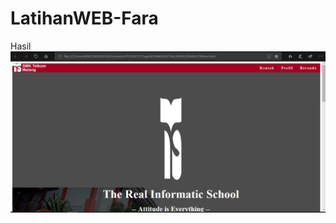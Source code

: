 # LatihanWEB-Fara
Hasil
![alt text](https://github.com/FaraNisha/LatihanWEB-Fara/blob/master/hasil.PNG?raw=true)
